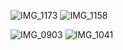 
![IMG_1173](https://user-images.githubusercontent.com/27706996/109693200-af7ef080-7b89-11eb-87f8-535c958738e6.JPG)
![IMG_1158](https://user-images.githubusercontent.com/27706996/109693218-b574d180-7b89-11eb-8e20-959dddc51438.JPG)

![IMG_0903](https://user-images.githubusercontent.com/27706996/109693121-95451280-7b89-11eb-8477-8cfa6df5c638.JPG)
![IMG_1041](https://user-images.githubusercontent.com/27706996/109693262-c1609380-7b89-11eb-848f-52dd4cd8adf0.JPG)
